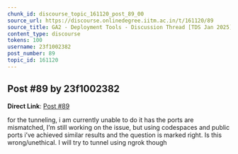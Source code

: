 ```yaml
---
chunk_id: discourse_topic_161120_post_89_00
source_url: https://discourse.onlinedegree.iitm.ac.in/t/161120/89
source_title: GA2 - Deployment Tools - Discussion Thread [TDS Jan 2025]
content_type: discourse
tokens: 100
username: 23f1002382
post_number: 89
topic_id: 161120
---
```


## Post #89 by 23f1002382

**Direct Link**: [Post #89](https://discourse.onlinedegree.iitm.ac.in/t/161120/89)

for the tunneling, i am currently unable to do it has the ports are mismatched, I’m still working on the issue, but using codespaces and public ports i’ve achieved similar results and the question is marked right. Is this wrong/unethical. I will try to tunnel using ngrok though
